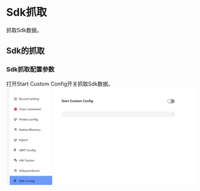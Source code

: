# Sdk抓取
抓取Sdk数据。
## Sdk的抓取
### Sdk抓取配置参数
打开Start Custom Config开关抓取Sdk数据。
![GitHub Logo](../../figures/sdk/sdk.jpg)
